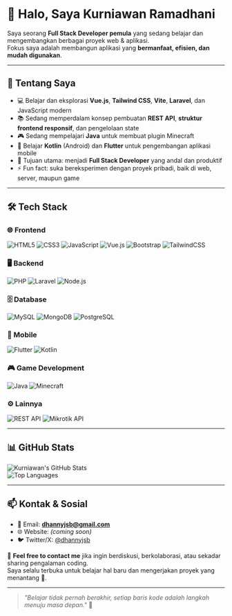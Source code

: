 # 👋 Halo, Saya Kurniawan Ramadhani

Saya seorang **Full Stack Developer pemula** yang sedang belajar dan mengembangkan berbagai proyek web & aplikasi.  
Fokus saya adalah membangun aplikasi yang **bermanfaat, efisien, dan mudah digunakan**.

---

## 🚀 Tentang Saya
- 💻 Belajar dan eksplorasi **Vue.js**, **Tailwind CSS**, **Vite**, **Laravel**, dan JavaScript modern  
- 📚 Sedang memperdalam konsep pembuatan **REST API**, **struktur frontend responsif**, dan pengelolaan state  
- 🎮 Sedang mempelajari **Java** untuk membuat plugin Minecraft  
- 📱 Belajar **Kotlin** (Android) dan **Flutter** untuk pengembangan aplikasi mobile  
- 🎯 Tujuan utama: menjadi **Full Stack Developer** yang andal dan produktif  
- ⚡ Fun fact: suka bereksperimen dengan proyek pribadi, baik di web, server, maupun game

---

## 🛠️ Tech Stack

### 🌐 Frontend
![HTML5](https://img.shields.io/badge/HTML5-E34F26?style=for-the-badge&logo=html5&logoColor=white)
![CSS3](https://img.shields.io/badge/CSS3-1572B6?style=for-the-badge&logo=css3&logoColor=white)
![JavaScript](https://img.shields.io/badge/JavaScript-F7DF1E?style=for-the-badge&logo=javascript&logoColor=black)
![Vue.js](https://img.shields.io/badge/Vue.js-35495E?style=for-the-badge&logo=vue.js&logoColor=4FC08D)
![Bootstrap](https://img.shields.io/badge/Bootstrap-7952B3?style=for-the-badge&logo=bootstrap&logoColor=white)
![TailwindCSS](https://img.shields.io/badge/Tailwind_CSS-38B2AC?style=for-the-badge&logo=tailwind-css&logoColor=white)

### 🖥️ Backend
![PHP](https://img.shields.io/badge/PHP-777BB4?style=for-the-badge&logo=php&logoColor=white)
![Laravel](https://img.shields.io/badge/Laravel-FF2D20?style=for-the-badge&logo=laravel&logoColor=white)
![Node.js](https://img.shields.io/badge/Node.js-339933?style=for-the-badge&logo=node.js&logoColor=white)

### 🗄️ Database
![MySQL](https://img.shields.io/badge/MySQL-4479A1?style=for-the-badge&logo=mysql&logoColor=white)
![MongoDB](https://img.shields.io/badge/MongoDB-47A248?style=for-the-badge&logo=mongodb&logoColor=white)
![PostgreSQL](https://img.shields.io/badge/PostgreSQL-4169E1?style=for-the-badge&logo=postgresql&logoColor=white)

### 📱 Mobile
![Flutter](https://img.shields.io/badge/Flutter-02569B?style=for-the-badge&logo=flutter&logoColor=white)
![Kotlin](https://img.shields.io/badge/Kotlin-0095D5?style=for-the-badge&logo=kotlin&logoColor=white)

### 🎮 Game Development
![Java](https://img.shields.io/badge/Java-007396?style=for-the-badge&logo=java&logoColor=white)
![Minecraft](https://img.shields.io/badge/Minecraft-62B47A?style=for-the-badge&logo=minecraft&logoColor=white)

### ⚙️ Lainnya
![REST API](https://img.shields.io/badge/REST_API-02569B?style=for-the-badge&logo=postman&logoColor=white)
![Mikrotik API](https://img.shields.io/badge/Mikrotik_API-293241?style=for-the-badge&logo=router&logoColor=white)


---

## 📊 GitHub Stats
![Kurniawan's GitHub Stats](https://github-readme-stats.vercel.app/api?username=dhannyjsb&show_icons=true&theme=tokyonight)  
![Top Languages](https://github-readme-stats.vercel.app/api/top-langs/?username=dhannyjsb&layout=compact&theme=tokyonight)

---

## 📫 Kontak & Sosial
- 💌 Email: **dhannyjsb@gmail.com**
- 🌐 Website: *(coming soon)*
- 🐦 Twitter/X: [@dhannyjsb](https://x.com/dhannyjsb)

💬 **Feel free to contact me** jika ingin berdiskusi, berkolaborasi, atau sekadar sharing pengalaman coding.  
Saya selalu terbuka untuk belajar hal baru dan mengerjakan proyek yang menantang 🚀.

---

> _"Belajar tidak pernah berakhir, setiap baris kode adalah langkah menuju masa depan."_ 🚀
